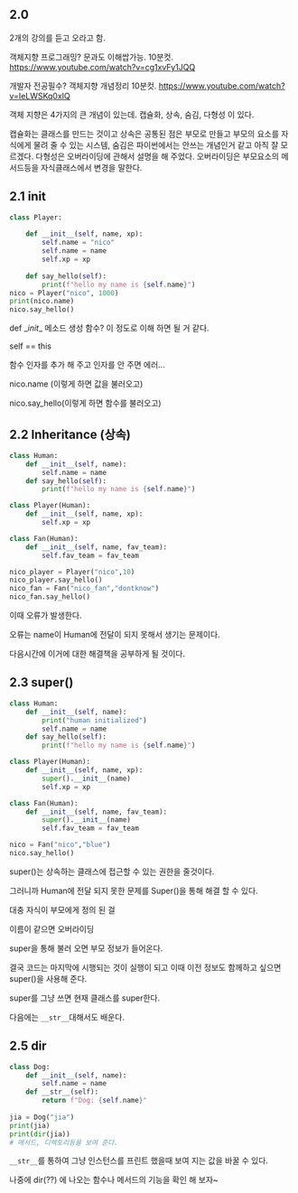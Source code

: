 ## 2.0

2개의 강의를 듣고 오라고 함. 

객체지향 프로그래밍? 문과도 이해쌉가능. 10분컷.
https://www.youtube.com/watch?v=cg1xvFy1JQQ

개발자 전공필수? 객체지향 개념정리 10분컷.
https://www.youtube.com/watch?v=IeLWSKq0xIQ

객체 지향은 4가지의 큰 개념이 있는데. 캡슐화, 상속, 숨김, 다형성 이 있다. 

캡슐화는 클래스를 만드는 것이고 상속은 공통된 점은 부모로 만들고 부모의 요소를 자식에게 물려 줄 수 있는 시스템, 숨김은 파이썬에서는 안쓰는 개념인거 같고 아직 잘 모르겠다. 다형성은 오버라이딩에 관해서 설명을 해 주었다. 오버라이딩은 부모요소의 메서드등을 자식클래스에서 변경을 말한다. 



## 2.1 __init__

```python
class Player:
    
    def __init__(self, name, xp):
        self.name = "nico"
        self.name = name
        self.xp = xp
        
	def say_hello(self):
        print(f"hello my name is {self.name}")
nico = Player("nico", 1000)
print(nico.name)
nico.say_hello()
```

def \__init__ 메소드 생성 함수? 이 정도로 이해 하면 될 거 같다. 

self == this

함수 인자를 추가 해 주고 인자를 안 주면 에러...



nico.name (이렇게 하면 값을 불러오고)

nico.say_hello(이렇게 하면 함수를 불러오고)



## 2.2 Inheritance (상속)

```python
class Human:
    def __init__(self, name):
        self.name = name
	def say_hello(self):
        print(f"hello my name is {self.name}")

class Player(Human):
    def __init__(self, name, xp):
        self.xp = xp        

class Fan(Human):
    def __init__(self, name, fav_team):
        self.fav_team = fav_team

nico_player = Player("nico",10)
nico_player.say_hello()
nico_fan = Fan("nico_fan","dontknow")
nico_fan.say_hello()
```

이때 오류가 발생한다. 

오류는 name이 Human에 전달이 되지 못해서 생기는 문제이다. 

다음시간에 이거에 대한 해결책을 공부하게 될 것이다. 



## 2.3 super()

```python
class Human:
    def __init__(self, name):
        print("human initialized")
        self.name = name
	def say_hello(self):
        print(f"hello my name is {self.name}")

class Player(Human):
    def __init__(self, name, xp):
        super().__init__(name)
        self.xp = xp        

class Fan(Human):
    def __init__(self, name, fav_team):
        super().__init__(name)
        self.fav_team = fav_team

nico = Fan("nico","blue")
nico.say_hello()
```

super()는 상속하는 클래스에 접근할 수 있는 권한을 줄것이다.

그러니까 Human에 전달 되지 못한 문제를 Super()을 통해 해결 할 수 있다. 



대충 자식이 부모에게 정의 된 걸 

이름이 같으면 오버라이딩

super을 통해 불러 오면 부모 정보가 들어온다. 



결국 코드는 마지막에 시행되는 것이 실행이 되고 이때 이전 정보도 함께하고 싶으면 super()을 사용해 준다. 

super를 그냥 쓰면 현재 클래스를 super한다. 

다음에는 `__str__`대해서도 배운다. 



## 2.5 dir

```python
class Dog:
    def __init__(self, name):
        self.name = name
    def __str__(self):
        return f"Dog: {self.name}"
        
jia = Dog("jia")
print(jia)
print(dir(jia))
# 메서드, 디렉토리등을 보여 준다. 
```

`__str__`를 통하여 그냥 인스턴스를 프린트 했을때 보여 지는 값을 바꿀 수 있다. 

 

나중에 dir(??) 에 나오는 함수나 메서드의 기능을 확인 해 보자~